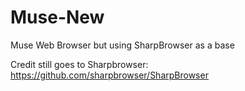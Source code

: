 # Muse-New
Muse Web Browser but using SharpBrowser as a base


Credit still goes to Sharpbrowser: https://github.com/sharpbrowser/SharpBrowser
